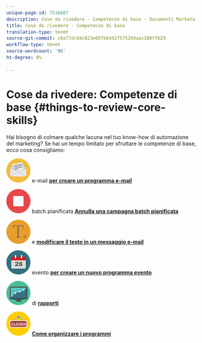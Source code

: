 ```yaml
---
unique-page-id: 7516607
description: Cose da rivedere - Competenze di base - Documenti Marketo - Documentazione del prodotto
title: Cose da rivedere - Competenze di base
translation-type: tm+mt
source-git-commit: c8a77dc84c023e05fbb442f575269aac108ffb29
workflow-type: tm+mt
source-wordcount: '96'
ht-degree: 0%

---
```



# Cose da rivedere: Competenze di base {#things-to-review-core-skills}

Hai bisogno di colmare qualche lacuna nel tuo know-how di automazione del marketing? Se hai un tempo limitato per sfruttare le competenze di base, ecco cosa consigliamo:

![Creare un programma](assets/office-28.png) e-mail **[per creare un programma e-mail](/help/marketo/product-docs/email-marketing/email-programs/creating-an-email-program/create-an-email-program.md)**

![Annulla una campagna](assets/multimedia-27.png) batch pianificata **[Annulla una campagna batch pianificata](/help/marketo/product-docs/core-marketo-concepts/smart-campaigns/using-smart-campaigns/cancel-a-scheduled-batch-campaign-run.md)**

![Modificare il testo in un messaggio e-mail](assets/graphic-design-tools-34.png) e **[modificare il testo in un messaggio e-mail](/help/marketo/product-docs/email-marketing/general/email-editor-2/edit-elements-in-an-email.md)**

![Creare un nuovo programma](assets/seo-57.png) evento **[per creare un nuovo programma evento](/help/marketo/product-docs/demand-generation/events/understanding-events/create-a-new-event-program.md)**

![Tipi](assets/seo-04.png) di **[rapporti](/help/marketo/product-docs/reporting/basic-reporting/report-types/report-type-overview.md)**

![Come organizzare i programmi](assets/shopping-09.png) **[Come organizzare i programmi](/help/marketo/product-docs/core-marketo-concepts/programs/working-with-programs/best-practice-how-to-organize-your-programs.md)**
